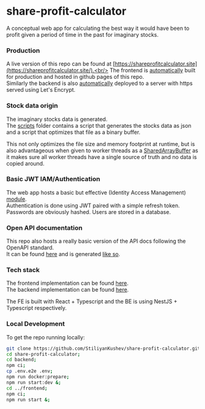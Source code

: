 # share-profit-calculator

A conceptual web app for calculating the best way it would have been to profit given a period of time in the past for imaginary stocks.

### Production
A live version of this repo can be found at [https://shareprofitcalculator.site](https://shareprofitcalculator.site/).<br/>
The frontend is [automatically](https://github.com/StiliyanKushev/share-profit-calculator/blob/main/.github/workflows/fe.prod.release.yml) built for production and hosted in github pages of this repo.<br/>
Similarly the backend is also [automatically](https://github.com/StiliyanKushev/share-profit-calculator/blob/main/.github/workflows/be.deploy.yml) deployed to a server with https served using Let's Encrypt.<br/>

### Stock data origin
The imaginary stocks data is generated.<br/>
The [scripts](https://github.com/StiliyanKushev/share-profit-calculator/tree/main/scripts) folder contains a script that generates the stocks data as json and a script that optimizes that file as a binary buffer.<br/>

This not only optimizes the file size and memory footprint at runtime, but is also advantageous when given to worker threads as a [SharedArrayBuffer](https://developer.mozilla.org/en-US/docs/Web/JavaScript/Reference/Global_Objects/SharedArrayBuffer) as it makes sure all worker threads have a single source of truth and no data is copied around.

### Basic JWT IAM/Authentication
The web app hosts a basic but effective (Identity Access Management) [module](https://github.com/StiliyanKushev/share-profit-calculator/tree/main/backend/src/iam).<br/>
Authentication is done using JWT paired with a simple refresh token.<br/>
Passwords are obviously hashed. Users are stored in a database.<br/>

### Open API documentation
This repo also hosts a really basic version of the API docs following the OpenAPI standard.<br/>
It can be found [here](https://github.com/StiliyanKushev/share-profit-calculator/blob/main/backend/API_DOCUMENTATION.md) and is generated [like so](https://github.com/StiliyanKushev/share-profit-calculator/blob/main/.github/workflows/be.api.docs.yml).<br/>

### Tech stack
The frontend implementation can be found [here](https://github.com/StiliyanKushev/share-profit-calculator/tree/main/frontend).<br/>
The backend implementation can be found [here](https://github.com/StiliyanKushev/share-profit-calculator/tree/main/backend).<br/>

The FE is built with React + Typescript and the BE is using NestJS + Typescript respectively.<br/>

### Local Development
To get the repo running locally:

```bash
git clone https://github.com/StiliyanKushev/share-profit-calculator.git;
cd share-profit-calculator;
cd backend;
npm ci;
cp .env.e2e .env;
npm run docker:prepare;
npm run start:dev &;
cd ../frontend;
npm ci;
npm run start &;
```
